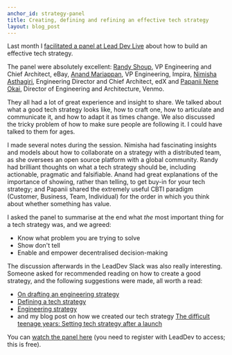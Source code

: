 ```yaml
---
anchor_id: strategy-panel
title: Creating, defining and refining an effective tech strategy
layout: blog_post
---
```


Last month I [facilitated a panel at Lead Dev Live](https://leaddev.com/technical-direction-strategy/creating-defining-and-refining-effective-tech-strategy) about how to build an effective tech strategy.

The panel were absolutely excellent: [Randy Shoup](https://twitter.com/randyshoup), VP Engineering and Chief Architect, eBay, [Anand Mariappan](https://twitter.com/_anandmariappan), VP Engineering, Impira, [Nimisha Asthagiri](https://twitter.com/nasthagiri), Engineering Director and Chief Architect, edX and [Papanii Nene Okai](https://twitter.com/OssomDade), Director of Engineering and Architecture, Venmo.

They all had a lot of great experience and insight to share. We talked about what a good tech strategy looks like, how to craft one, how to articulate and communicate it,  and how to adapt it as times change. We also discussed the tricky problem of how to make sure people are following it. I could have talked to them for ages.

I made several notes during the session. Nimisha had fascinating insights and models about how to collaborate on a strategy with a distributed team, as she oversees an open source platform with a global community. Randy had brilliant thoughts on what a tech strategy should be, including actionable, pragmatic and falsifiable. Anand had great explanations of the importance of showing, rather than telling, to get buy-in for your tech strategy; and Papanii shared the extremely useful CBTI paradigm (Customer, Business, Team, Individual) for the order in which you think about whether something has value.

I asked the panel to summarise at the end what *the* most important thing for a tech strategy was, and we agreed:

- Know what problem you are trying to solve
- Show don't tell
- Enable and empower decentralised decision-making

The discussion afterwards in the LeadDev Slack was also really interesting. Someone asked for recommended reading on how to create a good strategy, and the following suggestions were made, all worth a read:

- [On drafting an engineering strategy](https://www.paperplanes.de/2020/1/31/on-drafting-an-engineering-strategy.html)
- [Defining a tech strategy](https://sarahtaraporewalla.com/agile/design/architecture/Defining-a-Tech-Strategy)
- [Engineering strategy](https://lethain.com/engineering-strategy/)
- and my blog post on how we created our tech strategy [The difficult teenage years: Setting tech strategy after a launch](https://medium.com/ft-product-technology/the-difficult-teenage-years-setting-tech-strategy-after-a-launch-7f42eb94a424)

You can [watch the panel here](https://leaddev.com/technical-direction-strategy/creating-defining-and-refining-effective-tech-strategy) (you need to register with LeadDev to access; this is free).
